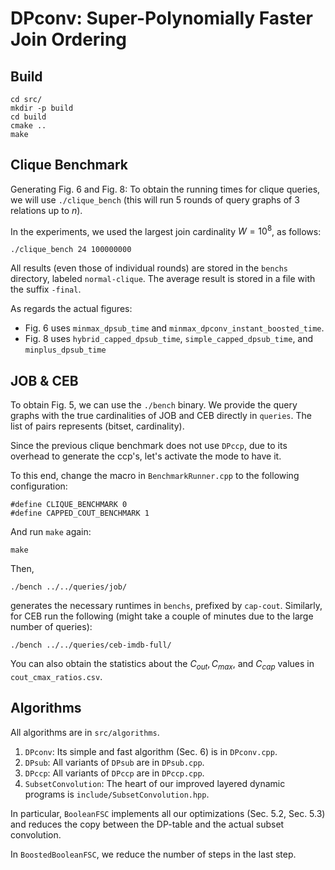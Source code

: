 # DPconv: Super-Polynomially Faster Join Ordering

## Build

```
cd src/
mkdir -p build
cd build
cmake ..
make
```

## Clique Benchmark

Generating Fig. 6 and Fig. 8: To obtain the running times for clique queries, we will use `./clique_bench` (this will run 5 rounds of query graphs of 3 relations up to $n$).

In the experiments, we used the largest join cardinality $W = 10^8$, as follows:

```
./clique_bench 24 100000000
```

All results (even those of individual rounds) are stored in the `benchs` directory, labeled `normal-clique`. The average result is stored in a file with the suffix `-final`.

As regards the actual figures:
* Fig. 6 uses `minmax_dpsub_time` and `minmax_dpconv_instant_boosted_time`.
* Fig. 8 uses `hybrid_capped_dpsub_time`, `simple_capped_dpsub_time`, and `minplus_dpsub_time`

## JOB & CEB

To obtain Fig. 5, we can use the `./bench` binary. We provide the query graphs with the true cardinalities of JOB and CEB directly in `queries`. The list of pairs represents (bitset, cardinality).

Since the previous clique benchmark does not use `DPccp`, due to its overhead to generate the ccp's, let's activate the mode to have it.

To this end, change the macro in `BenchmarkRunner.cpp` to the following configuration:

```
#define CLIQUE_BENCHMARK 0
#define CAPPED_COUT_BENCHMARK 1
```

And run `make` again:

```
make
```

Then,

```
./bench ../../queries/job/
```

generates the necessary runtimes in `benchs`, prefixed by `cap-cout`. Similarly, for CEB run the following (might take a couple of minutes due to the large number of queries):

```
./bench ../../queries/ceb-imdb-full/
```

You can also obtain the statistics about the $C_{out}, C_{max}$, and $C_{cap}$ values in `cout_cmax_ratios.csv`.

## Algorithms

All algorithms are in `src/algorithms`.

1. `DPconv`: Its simple and fast algorithm (Sec. 6) is in `DPconv.cpp`.
2. `DPsub`: All variants of `DPsub` are in `DPsub.cpp`.
3. `DPccp`: All variants of `DPccp` are in `DPccp.cpp`.
4. `SubsetConvolution`: The heart of our improved layered dynamic programs is `include/SubsetConvolution.hpp`.

In particular, `BooleanFSC` implements all our optimizations (Sec. 5.2, Sec. 5.3) and reduces the copy between the DP-table and the actual subset convolution.

In `BoostedBooleanFSC`, we reduce the number of steps in the last step.
